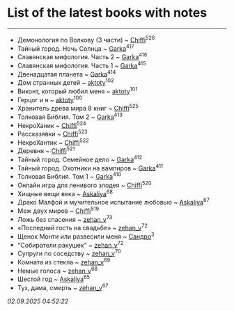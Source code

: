 # List of the latest books with notes
---

* Демонология по Волкову (3 части) ~ [Chiffi](users/105/105831994080785626680-google)<sup>526</sup>
* Тайный город. Ночь Солнца ~ [Garka](users/115/115753719718250012620-google)<sup>417</sup>
* Славянская мифология. Часть 2 ~ [Garka](users/115/115753719718250012620-google)<sup>416</sup>
* Славянская мифология. Часть 1 ~ [Garka](users/115/115753719718250012620-google)<sup>415</sup>
* Двенадцатая планета ~ [Garka](users/115/115753719718250012620-google)<sup>414</sup>
* Дом странных детей ~ [aktoty](users/115/115891840326495240870-google)<sup>102</sup>
* Виконт, который любил меня ~ [aktoty](users/115/115891840326495240870-google)<sup>101</sup>
* Герцог и я ~ [aktoty](users/115/115891840326495240870-google)<sup>100</sup>
* Хранитель древа мира 8 книг ~ [Chiffi](users/105/105831994080785626680-google)<sup>525</sup>
* Толковая Библия. Том 2 ~ [Garka](users/115/115753719718250012620-google)<sup>413</sup>
* НекроХаник ~ [Chiffi](users/105/105831994080785626680-google)<sup>524</sup>
* Рассказявки ~ [Chiffi](users/105/105831994080785626680-google)<sup>523</sup>
* НекроХантик ~ [Chiffi](users/105/105831994080785626680-google)<sup>522</sup>
* Деревня ~ [Chiffi](users/105/105831994080785626680-google)<sup>521</sup>
* Тайный город. Семейное дело ~ [Garka](users/115/115753719718250012620-google)<sup>412</sup>
* Тайный город. Охотники на вампиров ~ [Garka](users/115/115753719718250012620-google)<sup>411</sup>
* Толковая Библия. Том 1 ~ [Garka](users/115/115753719718250012620-google)<sup>410</sup>
* Онлайн игра для ленивого злодея ~ [Chiffi](users/105/105831994080785626680-google)<sup>520</sup>
* Хищные вещи века ~ [Askaliya](users/326/326783541-vkontakte)<sup>68</sup>
* Драко Малфой и мучительное испытание любовью ~ [Askaliya](users/326/326783541-vkontakte)<sup>67</sup>
* Меж двух миров ~ [Chiffi](users/105/105831994080785626680-google)<sup>519</sup>
* Ложь без спасения ~ [zehan_v](users/174/174598622-vkontakte)<sup>73</sup>
* «Последний гость на свадьбе» ~ [zehan_v](users/174/174598622-vkontakte)<sup>72</sup>
* Щенок Монти или развесили меня ~ [Сандро](users/108/108237148933511407715-google)<sup>3</sup>
* "Собиратели ракушек" ~ [zehan_v](users/174/174598622-vkontakte)<sup>72</sup>
* Супруги по соседству ~ [zehan_v](users/174/174598622-vkontakte)<sup>70</sup>
* Комната из стекла ~ [zehan_v](users/174/174598622-vkontakte)<sup>69</sup>
* Немые голоса ~ [zehan_v](users/174/174598622-vkontakte)<sup>68</sup>
* Шестой год ~ [Askaliya](users/326/326783541-vkontakte)<sup>65</sup>
* Туз, дама, смерть ~ [zehan_v](users/174/174598622-vkontakte)<sup>67</sup>


_02.09.2025 04:52:22_
